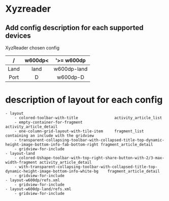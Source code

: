 # Xyzreader

## Add config description for each supported devices

XyzReader chosen config

|   /    |  w600dp<  |  '>= w600dp  | 
|:------:|:-------:|:-----------:|
|  Land  |  land    |     w600dp-land     |
|  Port  |  D    |     w600dp-D  |   

	
# description of layout for each config

	- layout
		- colored-toolbar-with-title				activity_article_list
		- empty-container-for-fragment				activity_article_detail
		- one-column-grid-layout-with-tile-item		fragment_list containing an include with the gridview
		- transparent-collapsing-toolbar-with-collapsed-title-top-dynamic-height-image-bottom-info-fab-bottom-right	fragment_article_detail
		- gridview-for-include
	- layout-land
		- colored-Ushape-toolbar-with-top-right-share-button-with-2/3-max-width-fragment activity_article_detail
		- with-transparent-collapsing-toolbar-with-collapsed-title-top-dynamic-height-image-bottom-info-white-bg	fragment_article_detail
		- gridview-for-include
	- layout-w600dp/refs.xml 
		- gridview-for-include
	- layout-w600dp-land/refs.xml
		- gridview-for-include

